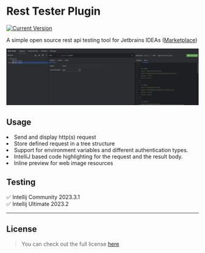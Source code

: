 # Rest Tester Plugin

[![Current Version](https://img.shields.io/badge/version-1.4.1-green.svg)](https://github.com/ChargeIn/RestTester)

A simple open source rest api testing tool for Jetbrains
IDEAs ([Marketplace](https://plugins.jetbrains.com/plugin/20924-rest-tester))

![Rest Tester Preview](https://github.com/ChargeIn/RestTester/blob/master/.github/demo.png)

## Usage

<li>Send and display http(s) request</li>
<li>Store defined request in a tree structure</li>
<li>Support for environment variables and different authentication types.</li>
<li>IntelliJ based code highlighting for the request and the result body.</li>
<li>Inline preview for web image resources</li>

## Testing

&#9989; Intellij Community 2023.3.1\
&#9989; Intellij Ultimate 2023.2

---

## License

> You can check out the full license [here](https://github.com/ChargeIn/RestTester/blob/master/LICENSE)

